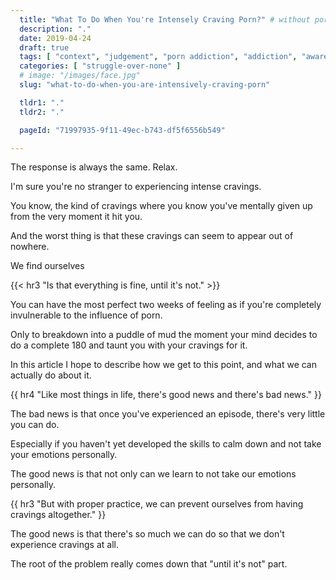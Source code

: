 ```yaml
---
  title: "What To Do When You're Intensely Craving Porn?" # without porn?
  description: "."
  date: 2019-04-24
  draft: true
  tags: [ "context", "judgement", "porn addiction", "addiction", "awareness", "awareness exercises", "perspective", "nofap", "neverfap", "neverfap deluxe" ]
  categories: [ "struggle-over-none" ]
  # image: "/images/face.jpg"
  slug: "what-to-do-when-you-are-intensively-craving-porn"

  tldr1: "."
  tldr2: "."

  pageId: "71997935-9f11-49ec-b743-df5f6556b549"

---
```


The response is always the same. Relax.

I'm sure you're no stranger to experiencing intense cravings.

You know, the kind of cravings where you know you've mentally given up from the very moment it hit you. 

And the worst thing is that these cravings can seem to appear out of nowhere. 

We find ourselves 


{{< hr3 "Is that everything is fine, until it's not." >}}


You can have the most perfect two weeks of feeling as if you're completely invulnerable to the influence of porn.

Only to breakdown into a puddle of mud the moment your mind decides to do a complete 180 and taunt you with your cravings for it. 

In this article I hope to describe how we get to this point, and what we can actually do about it.


{{ hr4 "Like most things in life, there's good news and there's bad news." }}


The bad news is that once you've experienced an episode, there's very little you can do.

Especially if you haven't yet developed the skills to calm down and not take your emotions personally. 

The good news is that not only can we learn to not take our emotions personally.


{{ hr3 "But with proper practice, we can prevent ourselves from having cravings altogether." }}










The good news is that there's so much we can do so that we don't experience cravings at all. 







The root of the problem really comes down that "until it's not" part.